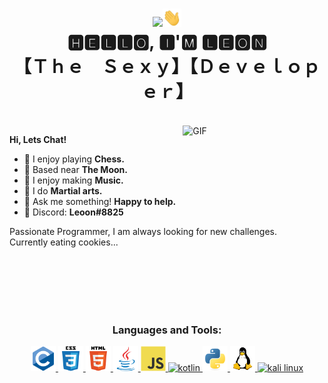 <h1 align="center"><img src="https://github.com/TheDudeThatCode/TheDudeThatCode/blob/master/Assets/Earth.gif" width="24px"><img src="https://raw.githubusercontent.com/ABSphreak/ABSphreak/master/gifs/Hi.gif" width="30px"><br>🅷🅴🅻🅻🅾, 🅸'🅼 🅻🅴🅾🅽<br>【Ｔｈｅ　Ｓｅｘｙ】【Ｄｅｖｅｌｏｐｅｒ】</h1><br>
  <img align="right" alt="GIF" src="https://github.com/abhisheknaiidu/abhisheknaiidu/blob/master/code.gif?raw=true" width="45%" />
  <p width="45%"><b>Hi, Lets Chat!</b>
  <ul>
    <li>💬 I enjoy playing <b>Chess.</b></li>
    <li>💬 Based near <b>The Moon.</b></li>
    <li>💬 I enjoy making <b>Music.</b></li>
    <li>💬 I do <b>Martial arts.</b></li>
    <li>💬 Ask me something! <b>Happy to help.</b></li>
    <li>💬 Discord: <b>Leoon#8825</b>
  </ul>
Passionate Programmer, I am always looking for new challenges.
<br>Currently eating cookies...</p>
</p>

<br>
<br>
<br>
<br>
<br>

<h3 align="center">Languages and Tools:</h3>
<p align="center"><a href="https://www.cprogramming.com/" target="_blank"
    rel="noreferrer"> <img src="https://raw.githubusercontent.com/devicons/devicon/master/icons/c/c-original.svg"
      alt="c" width="40" height="40" /> </a> <a href="https://www.w3schools.com/css/" target="_blank"
    rel="noreferrer"> <img
      src="https://raw.githubusercontent.com/devicons/devicon/master/icons/css3/css3-original-wordmark.svg" alt="css3"
      width="40" height="40" /> </a> <a href="https://www.w3.org/html/" target="_blank" rel="noreferrer"> <img
      src="https://raw.githubusercontent.com/devicons/devicon/master/icons/html5/html5-original-wordmark.svg"
      alt="html5" width="40" height="40" /> </a> <a href="https://www.java.com" target="_blank" rel="noreferrer"> <img
      src="https://raw.githubusercontent.com/devicons/devicon/master/icons/java/java-original.svg" alt="java" width="40"
      height="40" /> </a> <a href="https://developer.mozilla.org/en-US/docs/Web/JavaScript" target="_blank"
    rel="noreferrer"> <img
      src="https://raw.githubusercontent.com/devicons/devicon/master/icons/javascript/javascript-original.svg"
      alt="javascript" width="40" height="40" /> </a> <a href="https://kotlinlang.org" target="_blank" rel="noreferrer">
    <img src="https://www.vectorlogo.zone/logos/kotlinlang/kotlinlang-icon.svg" alt="kotlin" width="40" height="40" />
  </a><a href="https://www.python.org" target="_blank" rel="noreferrer"> <img
      src="https://raw.githubusercontent.com/devicons/devicon/master/icons/python/python-original.svg" alt="python"
      width="40" height="40" /> </a><a href="https://www.linux.org/" target="_blank" rel="noreferrer">
    <img src="https://raw.githubusercontent.com/github/explore/80688e429a7d4ef2fca1e82350fe8e3517d3494d/topics/linux/linux.png" alt="linux" width="40" height="40" />
  </a><a href="https://www.kali.org/" target="_blank" rel="noreferrer">
    <img src="https://github.com/lucasfrag/Kali-Linux-Tools-Interface/blob/master/assets/img/logo.png" alt="kali linux" width="40" height="40" />
  </a></p>
  
